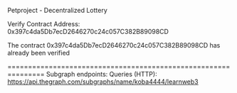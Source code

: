 Petproject - Decentralized Lottery

Verify Contract Address: 0x397c4da5Db7ecD2646270c24c057C382B89098CD

The contract 0x397c4da5Db7ecD2646270c24c057C382B89098CD has already been verified

===============================================================
Subgraph endpoints:
Queries (HTTP):     https://api.thegraph.com/subgraphs/name/koba4444/learnweb3
